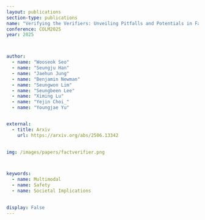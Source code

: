 ```yaml
---
layout: publications
section-type: publications
name: "Verifying the Verifiers: Unveiling Pitfalls and Potentials in Fact Verifiers"
conference: COLM2025
year: 2025



author:
  - name: "Wooseok Seo"
  - name: "Seungju Han"
  - name: "Jaehun Jung"
  - name: "Benjamin Newman"
  - name: "Seungwon Lim"
  - name: "Seungbeen Lee"
  - name: "Ximing Lu"
  - name: "Yejin Choi_"
  - name: "Youngjae Yu"


external:
  - title: Arxiv
    url: https://arxiv.org/abs/2506.13342
  

img: /images/papers/factverifier.png



keywords:
  - name: Multimodal
  - name: Safety
  - name: Societal Implications

  
display: False
---
```

